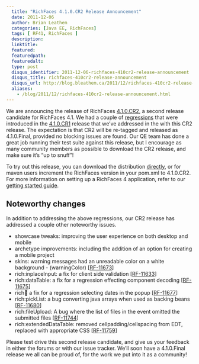 ```yaml
---
  title: "RichFaces 4.1.0.CR2 Release Announcement"
  date: 2011-12-06
  author: Brian Leathem
  categories: [Java EE, RichFaces]
  tags: [ RF41, RichFaces ]
  description:
  linktitle:
  featured:
  featuredpath:
  featuredalt:
  type: post
  disqus_identifier: 2011-12-06-richfaces-410cr2-release-announcement
  disqus_title: richfaces-410cr2-release-announcement
  disqus_url: http://blog.bleathem.ca/2011/12/richfaces-410cr2-release-announcement.html
  aliases:
    - /blog/2011/12/richfaces-410cr2-release-announcement.html
---
```


We are announcing the release of RichFaces <a href="https://issues.jboss.org/secure/ReleaseNote.jspa?projectId=12310341&amp;version=12318315">4.1.0.CR2</a>, a second release candidate for RichFaces 4.1. We had a couple of <a href="https://issues.jboss.org/secure/IssueNavigator.jspa?reset=true&amp;jqlQuery=project+%3D+RF+AND+fixVersion+%3D+%224.1.0.CR2%22+AND+component+%3D+regression">regressions</a> that were introduced in the <a href="https://issues.jboss.org/secure/ReleaseNote.jspa?projectId=12310341&amp;version=12317055">4.1.0.CR1</a> release that we’ve addressed in the with this CR2 release. The expectation is that CR2 will be re-tagged and released as 4.1.0.Final, provided no blocking issues are found. Our QE team has done a great job running their test suite against this release, but I encourage as many community members as possible to download the CR2 release, and make sure it’s “up to snuff”!

To try out this release, you can download the distribution <a href="http://www.jboss.org/richfaces/download/milestones">directly</a>, or for maven users increment the RichFaces version in your pom.xml to 4.1.0.CR2. For more information on setting up a RichFaces 4 application, refer to our <a href="http://community.jboss.org/wiki/GettingstartedwithRichFaces4x">getting started guide</a>.

## Noteworthy changes

In addition to addressing the above regressions, our CR2 release has addressed a couple other noteworthy issues.

* showcase tweaks: improving the user experience on both desktop and mobile
* archetype improvements: including the addition of an option for creating a mobile project
* skins: warning messages had an unreadable color on a white background - (warningColor) [<a href="https://issues.jboss.org/browse/RF-11673">RF-11673</a>]
* rich:inplaceInput: a fix for client side validation [<a href="https://issues.jboss.org/browse/RF-11633">RF-11633</a>]
* rich:dataTable: a fix for a regression effecting component decoding [<a href="https://issues.jboss.org/browse/RF-11675">RF-11675</a>]
* rich:calendar: a fix for a regression selecting dates in the popup [<a href="https://issues.jboss.org/browse/RF-11677">RF-11677</a>]
* rich:pickList: a bug converting java arrays when used as backing beans [<a href="https://issues.jboss.org/browse/RF-11680">RF-11680</a>]
* rich:fileUpload: A bug where the list of files in the event omitted the submitted files [<a href="https://issues.jboss.org/browse/RF-11744">RF-11744</a>]
* rich:extendedDataTable: removed cellpadding/cellspacing from EDT, replaced with appropriate CSS [<a href="https://issues.jboss.org/browse/RF-11759">RF-11759</a>]

Please test drive this second release candidate, and give us your feedback in either the forums or with our issue tracker. We’ll soon have a 4.1.0.Final release we all can be proud of, for the work we put into it as a community!
